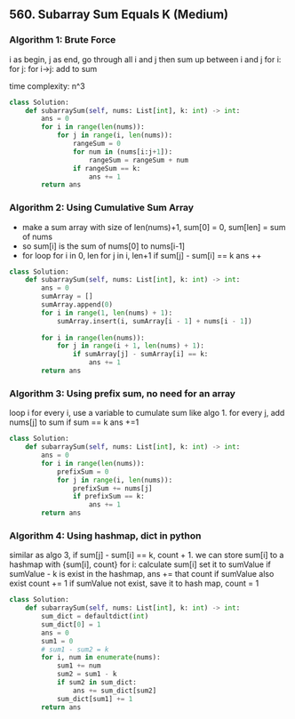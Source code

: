 ## 560. Subarray Sum Equals K (Medium)
### Algorithm 1: Brute Force
i as begin, j as end, go through all i and j then sum up between i and j
for i:
  for j:
    for i->j:
      add to sum

time complexity: n^3

```python
class Solution:
    def subarraySum(self, nums: List[int], k: int) -> int:
        ans = 0
        for i in range(len(nums)):
            for j in range(i, len(nums)):
                rangeSum = 0
                for num in (nums[i:j+1]):
                    rangeSum = rangeSum + num
                if rangeSum == k:
                    ans += 1    
        return ans
```

### Algorithm 2: Using Cumulative Sum Array
- make a sum array with size of len(nums)+1, sum[0] = 0, sum[len] = sum of nums
- so sum[i] is the sum of nums[0] to nums[i-1]
- for loop
for i in 0, len
  for j in i, len+1
    if sum[j] - sum[i] == k
       ans ++
```python
class Solution:
    def subarraySum(self, nums: List[int], k: int) -> int:
        ans = 0
        sumArray = []
        sumArray.append(0)
        for i in range(1, len(nums) + 1):
            sumArray.insert(i, sumArray[i - 1] + nums[i - 1])
        
        for i in range(len(nums)):
            for j in range(i + 1, len(nums) + 1):
                if sumArray[j] - sumArray[i] == k:
                    ans += 1
        return ans
```

### Algorithm 3: Using prefix sum, no need for an array
loop i
for every i, use a variable to cumulate sum like algo 1.
  for every j, add nums[j] to sum
    if sum == k
      ans +=1

```python
class Solution:
    def subarraySum(self, nums: List[int], k: int) -> int:
        ans = 0
        for i in range(len(nums)):
            prefixSum = 0
            for j in range(i, len(nums)):
                prefixSum += nums[j]
                if prefixSum == k:
                    ans += 1    
        return ans
```


### Algorithm 4: Using hashmap, dict in python 
similar as algo 3, if sum[j] - sum[i] == k, count + 1.
we can store sum[i] to a hashmap with {sum[i], count}
for i:
  calculate sum[i] set it to sumValue
  if sumValue - k is exist in the hashmap, ans += that count
  if sumValue also exist count += 1
  if sumValue not exist, save it to hash map, count = 1

```python
class Solution:
    def subarraySum(self, nums: List[int], k: int) -> int:
        sum_dict = defaultdict(int)
        sum_dict[0] = 1
        ans = 0
        sum1 = 0
        # sum1 - sum2 = k
        for i, num in enumerate(nums):
            sum1 += num
            sum2 = sum1 - k
            if sum2 in sum_dict:
                ans += sum_dict[sum2]
            sum_dict[sum1] += 1
        return ans
```
